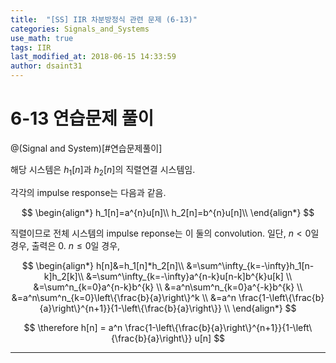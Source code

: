 ```yaml
---
title:  "[SS] IIR 차분방정식 관련 문제 (6-13)"
categories: Signals_and_Systems
use_math: true
tags: IIR 
last_modified_at: 2018-06-15 14:33:59
author: dsaint31
---
```


# 6-13 연습문제 풀이
@(Signal and System)[#연습문제풀이]

해당 시스템은 $h_1[n]$과 $h_2[n]$의 직렬연결 시스템임.

각각의 impulse response는 다음과 같음.

$$
\begin{align*}
h_1[n]=a^{n}u[n]\\
h_2[n]=b^{n}u[n]\\
\end{align*}
$$

직렬이므로 전체 시스템의 impulse reponse는 이 둘의 convolution.
일단, $n<0$일 경우, 출력은 0.
$n\le0$일 경우,

$$
\begin{align*}
h[n]&=h_1[n]*h_2[n]\\
&=\sum^\infty_{k=-\infty}h_1[n-k]h_2[k]\\
&=\sum^\infty_{k=-\infty}a^{n-k}u[n-k]b^{k}u[k] \\
&=\sum^n_{k=0}a^{n-k}b^{k} \\
&=a^n\sum^n_{k=0}a^{-k}b^{k} \\
&=a^n\sum^n_{k=0}\left\{\frac{b}{a}\right\}^k \\
&=a^n \frac{1-\left\{\frac{b}{a}\right\}^{n+1}}{1-\left\{\frac{b}{a}\right\}} \\
\end{align*}
$$

$$
\therefore h[n] = a^n \frac{1-\left\{\frac{b}{a}\right\}^{n+1}}{1-\left\{\frac{b}{a}\right\}} u[n]
$$

---

